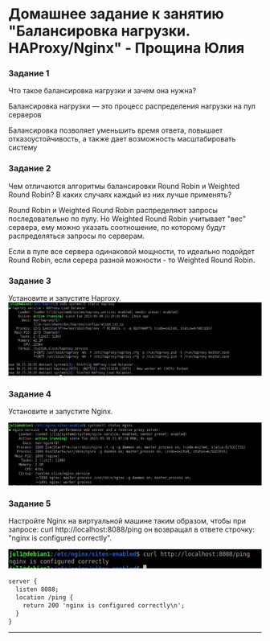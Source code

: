 # Домашнее задание к занятию "Балансировка нагрузки. HAProxy/Nginx" - Прощина Юлия

### Задание 1
Что такое балансировка нагрузки и зачем она нужна?

Балансировка нагрузки — это процесс распределения нагрузки на пул серверов

Балансировка позволяет уменьшить время ответа, повышает отказоустойчивость, а также дает возможность масштабировать систему

### Задание 2
Чем отличаются алгоритмы балансировки Round Robin и Weighted Round Robin? В каких случаях каждый из них лучше применять?

Round Robin и Weighted Round Robin распределяют запросы последовательно по пулу. Но Weighted Round Robin учитывает "вес" сервера, ему можно указать соотношение, по которому будут распределяться запросы  по серверам.

Если в пуле все сервера одинаковой мощности, то идеально подойдет Round Robin, если серера разной можности - то Weighted Round Robin.

### Задание 3
Установите и запустите Haproxy.
![мастер](https://github.com/JulianP-P/sys-homework/blob/haproxy/img/img1.png)

### Задание 4
Установите и запустите Nginx.

![nginx](https://github.com/JulianP-P/sys-homework/blob/haproxy/img/img3.png)

### Задание 5
Настройте Nginx на виртуальной машине таким образом, чтобы при запросе:
curl http://localhost:8088/ping
он возвращал в ответе строчку:
"nginx is configured correctly".

![nginxping](https://github.com/JulianP-P/sys-homework/blob/haproxy/img/img2.png)


```
server {
  listen 8088;
  location /ping {
    return 200 'nginx is configured correctly\n';
  }
}
```


---

